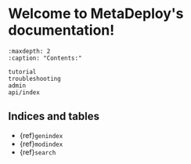 # Welcome to MetaDeploy's documentation!

```{toctree}
:maxdepth: 2
:caption: "Contents:"

tutorial
troubleshooting
admin
api/index
```

## Indices and tables

- {ref}`genindex`
- {ref}`modindex`
- {ref}`search`
